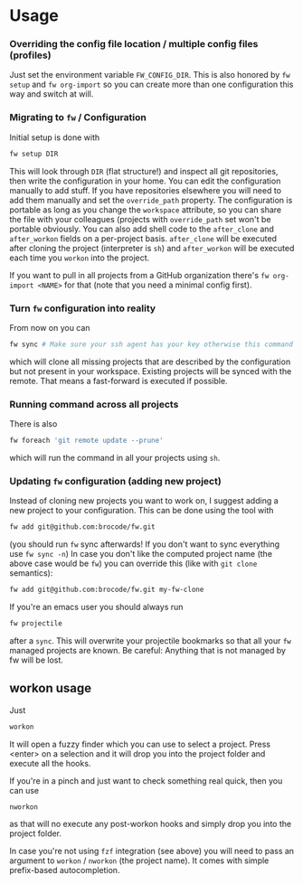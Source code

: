 # Usage

### Overriding the config file location / multiple config files (profiles)

Just set the environment variable `FW_CONFIG_DIR`. This is also honored
by `fw setup` and `fw org-import` so you can create more than one
configuration this way and switch at will.

### Migrating to `fw` / Configuration

Initial setup is done with

``` bash
fw setup DIR
```

This will look through `DIR` (flat structure!) and inspect all git
repositories, then write the configuration in your home. You can edit
the configuration manually to add stuff. If you have repositories
elsewhere you will need to add them manually and set the `override_path`
property. The configuration is portable as long as you change the
`workspace` attribute, so you can share the file with your colleagues
(projects with `override_path` set won\'t be portable obviously. You can
also add shell code to the `after_clone` and `after_workon` fields on a
per-project basis. `after_clone` will be executed after cloning the
project (interpreter is `sh`) and `after_workon` will be executed each
time you `workon` into the project.

If you want to pull in all projects from a GitHub organization there\'s
`fw org-import <NAME>` for that (note that you need a minimal config
first).

### Turn `fw` configuration into reality

From now on you can

``` bash
fw sync # Make sure your ssh agent has your key otherwise this command will just hang because it waits for your password (you can't enter it!).
```

which will clone all missing projects that are described by the
configuration but not present in your workspace. Existing projects will
be synced with the remote. That means a fast-forward is executed if
possible.

### Running command across all projects

There is also

``` bash
fw foreach 'git remote update --prune'
```

which will run the command in all your projects using `sh`.

### Updating `fw` configuration (adding new project)

Instead of cloning new projects you want to work on, I suggest adding a
new project to your configuration. This can be done using the tool with

``` bash
fw add git@github.com:brocode/fw.git
```

(you should run `fw` sync afterwards! If you don\'t want to sync
everything use `fw sync -n`) In case you don\'t like the computed
project name (the above case would be `fw`) you can override this (like
with `git clone` semantics):

``` bash
fw add git@github.com:brocode/fw.git my-fw-clone
```

If you\'re an emacs user you should always run

``` bash
fw projectile
```

after a `sync`. This will overwrite your projectile bookmarks so that
all your `fw` managed projects are known. Be careful: Anything that is
not managed by fw will be lost.

## workon usage

Just

``` bash
workon
```

It will open a fuzzy finder which you can use to select a project. Press
\<enter\> on a selection and it will drop you into the project folder
and execute all the hooks.

If you\'re in a pinch and just want to check something real quick, then
you can use

    nworkon

as that will no execute any post-workon hooks and simply drop you into
the project folder.

In case you\'re not using `fzf` integration (see above) you will need to
pass an argument to `workon` / `nworkon` (the project name). It comes
with simple prefix-based autocompletion.
